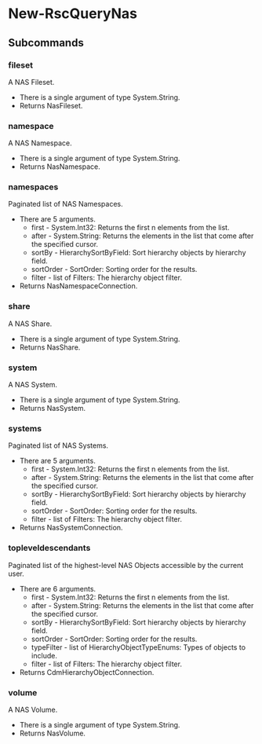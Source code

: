 # New-RscQueryNas
## Subcommands
### fileset
A NAS Fileset.

- There is a single argument of type System.String.
- Returns NasFileset.
### namespace
A NAS Namespace.

- There is a single argument of type System.String.
- Returns NasNamespace.
### namespaces
Paginated list of NAS Namespaces.

- There are 5 arguments.
    - first - System.Int32: Returns the first n elements from the list.
    - after - System.String: Returns the elements in the list that come after the specified cursor.
    - sortBy - HierarchySortByField: Sort hierarchy objects by hierarchy field.
    - sortOrder - SortOrder: Sorting order for the results.
    - filter - list of Filters: The hierarchy object filter.
- Returns NasNamespaceConnection.
### share
A NAS Share.

- There is a single argument of type System.String.
- Returns NasShare.
### system
A NAS System.

- There is a single argument of type System.String.
- Returns NasSystem.
### systems
Paginated list of NAS Systems.

- There are 5 arguments.
    - first - System.Int32: Returns the first n elements from the list.
    - after - System.String: Returns the elements in the list that come after the specified cursor.
    - sortBy - HierarchySortByField: Sort hierarchy objects by hierarchy field.
    - sortOrder - SortOrder: Sorting order for the results.
    - filter - list of Filters: The hierarchy object filter.
- Returns NasSystemConnection.
### topleveldescendants
Paginated list of the highest-level NAS Objects accessible by the current user.

- There are 6 arguments.
    - first - System.Int32: Returns the first n elements from the list.
    - after - System.String: Returns the elements in the list that come after the specified cursor.
    - sortBy - HierarchySortByField: Sort hierarchy objects by hierarchy field.
    - sortOrder - SortOrder: Sorting order for the results.
    - typeFilter - list of HierarchyObjectTypeEnums: Types of objects to include.
    - filter - list of Filters: The hierarchy object filter.
- Returns CdmHierarchyObjectConnection.
### volume
A NAS Volume.

- There is a single argument of type System.String.
- Returns NasVolume.
